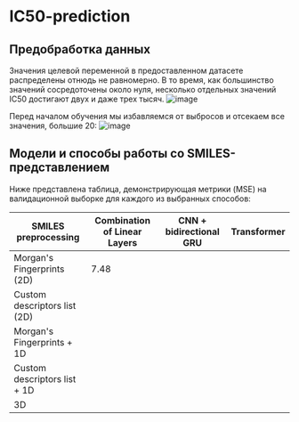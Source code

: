 # IC50-prediction
## Предобработка данных
Значения целевой переменной в предоставленном датасете распределены отнюдь не равномерно. В то время, как большинство значений сосредоточены около нуля, несколько отдельных значений IC50 достигают двух и даже трех тысяч. 
![image](https://github.com/Marrinka/IC50-prediction/assets/90869368/86678763-4602-4cea-99ff-cf4b6331a190)

Перед началом обучения мы избавляемся от выбросов и отсекаем все значения, большие 20:
![image](https://github.com/Marrinka/IC50-prediction/assets/90869368/687d4e62-875d-4b60-b805-d0aae76a6690)

## Модели и способы работы со SMILES-представлением

Ниже представлена таблица, демонстрирующая метрики (MSE) на валидационной выборке для каждого из выбранных способов:

|   SMILES preprocessing       | Combination of Linear Layers | CNN + bidirectional GRU | Transformer |
|------------------------------|------------------------------|-------------------------|-------------|
| Morgan's Fingerprints (2D)   |              7.48            |                         |             |
| Custom descriptors list (2D) |                              |                         |             |
| Morgan's Fingerprints + 1D   |                              |                         |             |
| Custom descriptors list + 1D |                              |                         |             |
|               3D             |                              |                         |             |